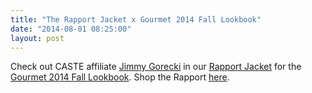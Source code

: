 ```yaml
---
title: "The Rapport Jacket x Gourmet 2014 Fall Lookbook"
date: "2014-08-01 08:25:00"
layout: post
---
```


<p>Check out CASTE affiliate <a href="https://www.youtube.com/watch?v=B_Sb8c8Kwhs">Jimmy Gorecki</a> in our&nbsp;<a href="http://store.castequality.com/product/the-rapport-jacket">Rapport Jacket</a> for the <a href="http://hypebeast.com/2014/7/gourmet-2014-fall-lookbook">Gourmet 2014 Fall Lookbook</a>. Shop the Rapport <a href="http://store.castequality.com/product/the-rapport-jacket">here</a>.&nbsp;</p>

<p><a href="http://hypebeast.com/2014/7/gourmet-2014-fall-lookbook"><img alt="" data-rich-file-id="62" src="http://s3.amazonaws.com/caste-server-production/rich/rich_files/rich_files/62/blog/gourmet-2014-fall-lookbook-1.jpg" /></a></p>

